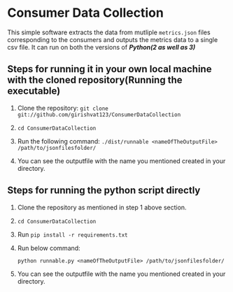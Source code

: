 # Consumer Data Collection 

This simple software extracts the data from mutliple `metrics.json` files corresponding to the consumers and 
outputs the metrics data to a single csv file. It can run on both the versions of ***Python(2 as well as 3)***
## Steps for running it in your own local machine with the cloned repository(Running the executable)

1. Clone the repository:
  ```git clone git://github.com/girishvat123/ConsumerDataCollection``` 

2. ```cd ConsumerDataCollection```

3. Run the following command:
    ```./dist/runnable <nameOfTheOutputFile> /path/to/jsonfilesfolder/```

4. You can see the outputfile with the name you mentioned created in your directory. 

## Steps for running the python script directly 

1. Clone the repository as mentioned in step 1 above section.

2. ```cd ConsumerDataCollection```

3. Run ```pip install -r requirements.txt```

4. Run below command:

   ```python runnable.py <nameOfTheOutputFile> /path/to/jsonfilesfolder/```

5. You can see the outputfile with the name you mentioned created in your directory.    
